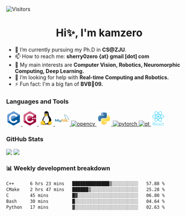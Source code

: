 <!--
**kamzero/kamzero** is a ✨ _special_ ✨ repository because its `README.md` (this file) appears on your GitHub profile.

Here are some ideas to get you started:

- 🔭 I’m currently working on ...
- 🌱 I’m currently learning ...
- 👯 I’m looking to collaborate on ...
- 🤔 I’m looking for help with ...
- 💬 Ask me about ...
- 📫 How to reach me: ...<a href="https://kamzero.github.io/about/" target="blank">
- 😄 Pronouns: ...
- ⚡ Fun fact: ...
-->

![Visitors](https://visitor-badge.laobi.icu/badge?page_id=kamzero)

<h1 align="center">Hi✨, I'm kamzero</h1>


- 🔭 I’m currently pursuing my Ph.D in **CS@ZJU**.
- 📫 How to reach me: **sherry0zero {at} gmail [dot] com**
- 🌱 My main interests are **Computer Vision, Robotics, Neuromorphic Computing, Deep Learning.**
- 🤔 I’m looking for help with **Real-time Computing and Robotics.**
- ⚡ Fun fact: I'm a big fan of **BVB&#x1F49B;09.**


<h3 align="left">Languages and Tools</h3>
<p align="left"> <a href="https://www.cprogramming.com/" target="_blank"> <img src="https://raw.githubusercontent.com/devicons/devicon/master/icons/c/c-original.svg" alt="c" width="40" height="40"/> </a> <a href="https://www.w3schools.com/cpp/" target="_blank"> <img src="https://raw.githubusercontent.com/devicons/devicon/master/icons/cplusplus/cplusplus-original.svg" alt="cplusplus" width="40" height="40"/> </a>  <a href="https://www.linux.org/" target="_blank"> <img src="https://raw.githubusercontent.com/devicons/devicon/master/icons/linux/linux-original.svg" alt="linux" width="40" height="40"/> </a> <a href="https://www.mysql.com/" target="_blank"> <img src="https://raw.githubusercontent.com/devicons/devicon/master/icons/mysql/mysql-original-wordmark.svg" alt="mysql" width="40" height="40"/> </a> <a href="https://opencv.org/" target="_blank"> <img src="https://www.vectorlogo.zone/logos/opencv/opencv-icon.svg" alt="opencv" width="40" height="40"/> </a>  <a href="https://www.python.org" target="_blank"> <img src="https://raw.githubusercontent.com/devicons/devicon/master/icons/python/python-original.svg" alt="python" width="40" height="40"/> </a> <a href="https://pytorch.org/" target="_blank"> <img src="https://www.vectorlogo.zone/logos/pytorch/pytorch-icon.svg" alt="pytorch" width="40" height="40"/> </a> <a href="https://www.qt.io/" target="_blank"> <img src="https://upload.wikimedia.org/wikipedia/commons/0/0b/Qt_logo_2016.svg" alt="qt" width="40" height="40"/> </a> <a href="https://reactjs.org/" target="_blank"> <img src="https://raw.githubusercontent.com/devicons/devicon/master/icons/react/react-original-wordmark.svg" alt="react" width="40" height="40"/> </a> 

<h3 align="left">GitHub Stats</h3>

<!-- <p>&nbsp;<img align="center" src="https://github-readme-stats.vercel.app/api?username=kamzero&show_icons=true&locale=en&layout=compact" alt="kamzero" /></p> -->


[![](https://github-readme-streak-stats.herokuapp.com/?user=kamzero&show_icons=true&hide_border=true&count_private=true&theme=flag-india&layout=compact)]() [![](https://github-readme-stats.vercel.app/api/top-langs/?username=kamzero&layout=compact&hide=html,css,less,ejs,tcl,VHDL,scss&hide_border=true&count_private=true&theme=flag-india)]()


<h3 align="left">📊 Weekly development breakdown</h3>

<!--START_SECTION:waka-->
```text
C++      6 hrs 23 mins   ██████████████▒░░░░░░░░░░   57.88 % 
CMake    2 hrs 47 mins   ██████▒░░░░░░░░░░░░░░░░░░   25.28 % 
C        45 mins         █▓░░░░░░░░░░░░░░░░░░░░░░░   06.80 % 
Bash     30 mins         █░░░░░░░░░░░░░░░░░░░░░░░░   04.64 % 
Python   17 mins         ▓░░░░░░░░░░░░░░░░░░░░░░░░   02.63 % 
```
<!--END_SECTION:waka-->



